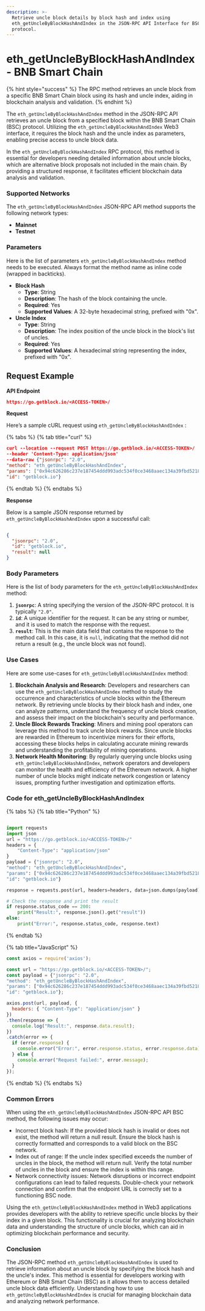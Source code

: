 ```yaml
---
description: >-
  Retrieve uncle block details by block hash and index using
  eth_getUncleByBlockHashAndIndex in the JSON-RPC API Interface for BSC
  protocol.
---
```


# eth\_getUncleByBlockHashAndIndex - BNB Smart Chain

{% hint style="success" %}
The RPC method retrieves an uncle block from a specific BNB Smart Chain block using its hash and uncle index, aiding in blockchain analysis and validation.
{% endhint %}

The `eth_getUncleByBlockHashAndIndex` method in the JSON-RPC API retrieves an uncle block from a specified block within the BNB Smart Chain (BSC) protocol. Utilizing the `eth_getUncleByBlockHashAndIndex` Web3 interface, it requires the block hash and the uncle index as parameters, enabling precise access to uncle block data.

In the `eth_getUncleByBlockHashAndIndex` RPC protocol, this method is essential for developers needing detailed information about uncle blocks, which are alternative block proposals not included in the main chain. By providing a structured response, it facilitates efficient blockchain data analysis and validation.

### Supported Networks

The `eth_getUncleByBlockHashAndIndex` JSON-RPC API method supports the following network types:

* **Mainnet**
* **Testnet**

### Parameters

Here is the list of parameters `eth_getUncleByBlockHashAndIndex` method needs to be executed. Always format the method name as inline code (wrapped in backticks).

* **Block Hash**
  * **Type**: String
  * **Description**: The hash of the block containing the uncle.
  * **Required**: Yes
  * **Supported Values**: A 32-byte hexadecimal string, prefixed with "0x".
* **Uncle Index**
  * **Type**: String
  * **Description**: The index position of the uncle block in the block's list of uncles.
  * **Required**: Yes
  * **Supported Values**: A hexadecimal string representing the index, prefixed with "0x".

## Request Example

**API Endpoint**

```json
https://go.getblock.io/<ACCESS-TOKEN>/
```

**Request**

Here’s a sample cURL request using `eth_getUncleByBlockHashAndIndex` :

{% tabs %}
{% tab title="curl" %}
```json
curl --location --request POST https://go.getblock.io/<ACCESS-TOKEN>/
--header 'Content-Type: application/json' 
--data-raw {"jsonrpc": "2.0",
"method": "eth_getUncleByBlockHashAndIndex",
"params": ["0x94c626286c237e187454ddd993adc534f0ce3468aaec134a39fbd52185cc3a5f", "0x2"],
"id": "getblock.io"}
```
{% endtab %}
{% endtabs %}

**Response**

Below is a sample JSON response returned by `eth_getUncleByBlockHashAndIndex` upon a successful call:

```json

{
  "jsonrpc": "2.0",
  "id": "getblock.io",
  "result": null
}

```

### Body Parameters

Here is the list of body parameters for the `eth_getUncleByBlockHashAndIndex` method:

1. **`jsonrpc`**: A string specifying the version of the JSON-RPC protocol. It is typically `"2.0"`.
2. **`id`**: A unique identifier for the request. It can be any string or number, and it is used to match the response with the request.
3. **`result`**: This is the main data field that contains the response to the method call. In this case, it is `null`, indicating that the method did not return a result (e.g., the uncle block was not found).

### Use Cases

Here are some use-cases for `eth_getUncleByBlockHashAndIndex` method:

1. **Blockchain Analysis and Research**: Developers and researchers can use the `eth_getUncleByBlockHashAndIndex` method to study the occurrence and characteristics of uncle blocks within the Ethereum network. By retrieving uncle blocks by their block hash and index, one can analyze patterns, understand the frequency of uncle block creation, and assess their impact on the blockchain's security and performance.
2. **Uncle Block Rewards Tracking**: Miners and mining pool operators can leverage this method to track uncle block rewards. Since uncle blocks are rewarded in Ethereum to incentivize miners for their efforts, accessing these blocks helps in calculating accurate mining rewards and understanding the profitability of mining operations.
3. **Network Health Monitoring**: By regularly querying uncle blocks using `eth_getUncleByBlockHashAndIndex`, network operators and developers can monitor the health and efficiency of the Ethereum network. A higher number of uncle blocks might indicate network congestion or latency issues, prompting further investigation and optimization efforts.

### Code for eth\_getUncleByBlockHashAndIndex

{% tabs %}
{% tab title="Python" %}
```python

import requests
import json
url = "https://go.getblock.io/<ACCESS-TOKEN>/"
headers = {
    "Content-Type": "application/json"
}
payload = {"jsonrpc": "2.0",
"method": "eth_getUncleByBlockHashAndIndex",
"params": ["0x94c626286c237e187454ddd993adc534f0ce3468aaec134a39fbd52185cc3a5f", "0x2"],
"id": "getblock.io"}

response = requests.post(url, headers=headers, data=json.dumps(payload))

# Check the response and print the result
if response.status_code == 200:
    print("Result:", response.json().get("result"))
else:
    print("Error:", response.status_code, response.text)

```
{% endtab %}

{% tab title="JavaScript" %}
```javascript
const axios = require('axios');

const url = "https://go.getblock.io/<ACCESS-TOKEN>/";
const payload = {"jsonrpc": "2.0",
"method": "eth_getUncleByBlockHashAndIndex",
"params": ["0x94c626286c237e187454ddd993adc534f0ce3468aaec134a39fbd52185cc3a5f", "0x2"],
"id": "getblock.io"};

axios.post(url, payload, {
  headers: { "Content-Type": "application/json" }
})
.then(response => {
  console.log("Result:", response.data.result);
})
.catch(error => {
  if (error.response) {
    console.error("Error:", error.response.status, error.response.data);
  } else {
    console.error("Request failed:", error.message);
  }
});
```
{% endtab %}
{% endtabs %}

### Common Errors

When using the `eth_getUncleByBlockHashAndIndex` JSON-RPC API BSC method, the following issues may occur:

* Incorrect block hash: If the provided block hash is invalid or does not exist, the method will return a null result. Ensure the block hash is correctly formatted and corresponds to a valid block on the BSC network.
* Index out of range: If the uncle index specified exceeds the number of uncles in the block, the method will return null. Verify the total number of uncles in the block and ensure the index is within this range.
* Network connectivity issues: Network disruptions or incorrect endpoint configurations can lead to failed requests. Double-check your network connection and confirm that the endpoint URL is correctly set to a functioning BSC node.

Using the `eth_getUncleByBlockHashAndIndex` method in Web3 applications provides developers with the ability to retrieve specific uncle blocks by their index in a given block. This functionality is crucial for analyzing blockchain data and understanding the structure of uncle blocks, which can aid in optimizing blockchain performance and security.

### Conclusion

The JSON-RPC method `eth_getUncleByBlockHashAndIndex` is used to retrieve information about an uncle block by specifying the block hash and the uncle's index. This method is essential for developers working with Ethereum or BNB Smart Chain (BSC) as it allows them to access detailed uncle block data efficiently. Understanding how to use `eth_getUncleByBlockHashAndIndex` is crucial for managing blockchain data and analyzing network performance.
